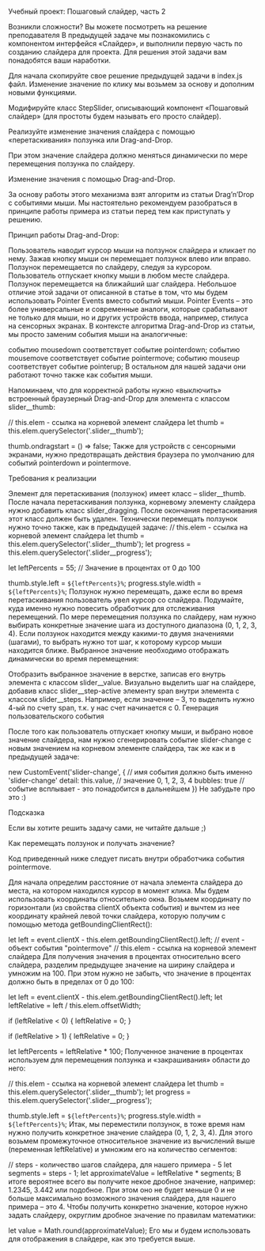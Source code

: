 Учебный проект: Пошаговый слайдер, часть 2

Возникли сложности? Вы можете посмотреть на решение преподавателя
В предыдущей задаче мы познакомились с компонентом интерфейся «Слайдер», и выполнили первую часть по созданию слайдера для проекта. Для решения этой задачи вам понадобятся ваши наработки.

Для начала скопируйте свое решение предыдущей задачи в index.js файл. Изменение значение по клику мы возьмем за основу и дополним новыми функциями.

Модифируйте класс StepSlider, описывающий компонент «Пошаговый слайдер» (для простоты будем называть его просто слайдер).

Реализуйте изменение значения слайдера с помощью «перетаскивания» ползунка или Drag-and-Drop.

При этом значение слайдера должно меняться динамически по мере перемещения ползунка по слайдеру.

Изменение значения с помощью Drag-and-Drop.

За основу работы этого механизма взят алгоритм из статьи Drag’n’Drop с событиями мыши. Мы настоятельно рекомендуем разобраться в принципе работы примера из статьи перед тем как приступать у решению.

Принцип работы Drag-and-Drop:

Пользователь наводит курсор мыши на ползунок слайдера и кликает по нему.
Зажав кнопку мыши он перемещает ползунок влево или вправо. Ползунок перемещается по слайдеру, следуя за курсором.
Пользователь отпускает кнопку мыши в любом месте слайдера.
Ползунок перемещается на ближайший шаг слайдера.
Небольшое отличие этой задачи от описанной в статье в том, что мы будем использовать Pointer Events вместо событий мыши. Pointer Events – это более универсальные и современные аналоги, которые срабатывают не только для мыши, но и других устройств ввода, например, стилуса на сенсорных экранах. В контексте алгоритма Drag-and-Drop из статьи, мы просто заменим события мыши на аналогичные:

событию mousedown соответствует событие pointerdown;
событию mousemove соответствует событие pointermove;
событию mouseup соответствует событие pointerup;
В остальном для нашей задачи они работают точно также как события мыши.

Напоминаем, что для корректной работы нужно «выключить» встроенный браузерный Drag-and-Drop для элемента с классом slider__thumb:

// this.elem - ссылка на корневой элемент слайдера
let thumb = this.elem.querySelector('.slider__thumb');

thumb.ondragstart = () => false;
Также для устройств с сенсорными экранами, нужно предотвращать действия браузера по умолчанию для событий pointerdown и pointermove.

Требования к реализации

Элемент для перетаскивания (ползунок) имеет класс – slider__thumb.
После начала перетаскивания ползунка, корневому элементу слайдера нужно добавить класс slider_dragging. После окончания перетаскивания этот класс должен быть удален.
Технически перемещать ползунок нужно точно также, как в предыдущей задаче:
// this.elem - ссылка на корневой элемент слайдера
let thumb = this.elem.querySelector('.slider__thumb');
let progress = this.elem.querySelector('.slider__progress');

let leftPercents = 55; // Значение в процентах от 0 до 100

thumb.style.left = `${leftPercents}%`;
progress.style.width = `${leftPercents}%`;
Ползунок нужно перемещать, даже если во время перетаскивания пользователь увел курсор со слайдера. Подумайте, куда именно нужно повесить обработчик для отслеживания перемещений.
По мере перемещения ползунка по слайдеру, нам нужно выбирать конкретные значение шага из доступного диапазона (0, 1, 2, 3, 4). Если ползунок находится между какими-то двумя значениями (шагами), то выбрать нужно тот шаг, к которому курсор мыши находится ближе.
Выбранное значение необходимо отображать динамически во время перемещения:

Отобразить выбранное значение в верстке, записав его внутрь элемента с классом slider__value.
Визуально выделить шаг на слайдере, добавив класс slider__step-active элементу span внутри элемента с классом slider__steps. Например, если значение – 3, то выделить нужно 4-ый по счету span, т.к. у нас счет начинается с 0.
Генерация пользовательского события

После того как пользователь отпускает кнопку мыши, и выбрано новое значение слайдера, нам нужно сгенерировать событие slider-change с новым значением на корневом элементе слайдера, так же как и в предыдущей задаче:

new CustomEvent('slider-change', { // имя события должно быть именно 'slider-change'
  detail: this.value, // значение 0, 1, 2, 3, 4
  bubbles: true // событие всплывает - это понадобится в дальнейшем
})
Не забудьте про это :)

Подсказка

Если вы хотите решить задачу сами, не читайте дальше ;)

Как перемещать ползунок и получать значение?

Код приведенный ниже следует писать внутри обработчика события pointermove.

Для начала определим расстояние от начала элемента слайдера до места, на котором находился курсор в момент клика. Мы будем использовать координаты относительно окна. Возьмем координату по горизонтали (из свойства clientX объекта события) и вычтем из нее координату крайней левой точки слайдера, которую получим с помощью метода getBoundingClientRect():

let left = event.clientX - this.elem.getBoundingClientRect().left;
// event - объект события "pointermove"
// this.elem - ссылка на корневой элемент слайдера
Для получения значения в процентах относительно всего слайдера, разделим предыдущее значение на ширину слайдера и умножим на 100. При этом нужно не забыть, что значение в процентах должно быть в пределах от 0 до 100:

let left = event.clientX - this.elem.getBoundingClientRect().left;
let leftRelative = left / this.elem.offsetWidth;

if (leftRelative < 0) {
  leftRelative = 0;
}

if (leftRelative > 1) {
  leftRelative = 0;
}

let leftPercents = leftRelative * 100;
Полученное значение в процентах используем для перемещения ползунка и «закрашивания» области до него:

// this.elem - ссылка на корневой элемент слайдера
let thumb = this.elem.querySelector('.slider__thumb');
let progress = this.elem.querySelector('.slider__progress');

thumb.style.left = `${leftPercents}%`;
progress.style.width = `${leftPercents}%`;
Итак, мы переместили ползунок, в тоже время нам нужно получить конкретное значение слайдера (0, 1, 2, 3, 4). Для этого возьмем промежуточное относительное значение из вычислений выше (переменная leftRelative) и умножим его на количество сегментов:

// steps - количество шагов слайдера, для нашего примера - 5
let segments = steps - 1;
let approximateValue = leftRelative * segments;
В итоге вероятнее всего вы получите некое дробное значение, например: 1.2345, 3.442 или подобное. При этом оно не будет меньше 0 и не больше максимально возможного значения слайдера, для нашего примера – это 4. Чтобы получить конкретно значение, которое нужно задать слайдеру, округлим дробное значение по правилам математики:

let value = Math.round(approximateValue);
Его мы и будем использовать для отображения в слайдере, как это требуется выше.